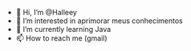 - 👋 Hi, I’m @Halleey
- 👀 I’m interested in aprimorar meus conhecimentos
- 🌱 I’m currently learning Java
- 📫 How to reach me (gmail)

<!---
Halleey/Halleey is a ✨ special ✨ repository because its `README.md` (this file) appears on your GitHub profile.
You can click the Preview link to take a look at your changes.
--->
